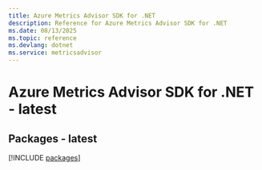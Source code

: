 ```yaml
---
title: Azure Metrics Advisor SDK for .NET
description: Reference for Azure Metrics Advisor SDK for .NET
ms.date: 08/13/2025
ms.topic: reference
ms.devlang: dotnet
ms.service: metricsadvisor
---
```

# Azure Metrics Advisor SDK for .NET - latest
## Packages - latest
[!INCLUDE [packages](metrics-advisor-index.md)]